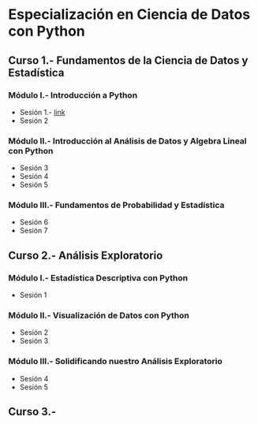 # Especialización en Ciencia de Datos con Python

## Curso 1.- Fundamentos de la Ciencia de Datos y Estadística
### Módulo I.- Introducción a Python
- Sesión 1.- [link](https://github.com/jhonrolyol/Especializacion-en-ciencia-de-datos-con-Python/tree/main/Curso-1/Modulo-I/S01)
- Sesión 2
### Módulo II.- Introducción al Análisis de Datos y  Algebra Lineal con Python
- Sesión 3
- Sesión 4
- Sesión 5
### Módulo III.- Fundamentos de Probabilidad y Estadística
- Sesión 6
- Sesión 7


## Curso 2.- Análisis Exploratorio
### Módulo I.- Estadística Descriptiva con Python
- Sesión 1
### Módulo II.- Visualización de Datos con Python
- Sesión 2
- Sesión 3
### Módulo III.- Solidificando nuestro Análisis Exploratorio
- Sesión 4
- Sesión 5

## Curso 3.- 
		
